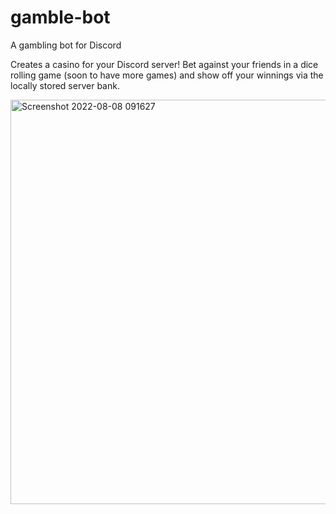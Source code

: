 # gamble-bot
A gambling bot for Discord

Creates a casino for your Discord server! Bet against your friends in a dice rolling game (soon to have more games) and show off your winnings via the locally stored server bank. 

<img width="647" alt="Screenshot 2022-08-08 091627" src="https://user-images.githubusercontent.com/22532512/183464715-e4a705bd-0c0e-4164-b96f-a6b37b960649.png">

